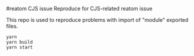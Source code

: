 #reatom CJS issue
Reproduce for CJS-related reatom issue

This repo is used to reproduce problems with import of "module" exported files.

```
yarn
yarn build
yarn start
```
